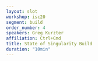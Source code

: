 ```yaml
---
layout: slot
workshop: isc20
segment: build
order_number: 4
speakers: Greg Kurzter
affiliation: Ctrl+Cmd
title: State of Singularity Build
duration: "10min"
---
```

